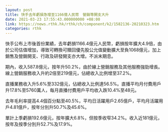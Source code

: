 ```yaml
---
layout: post
title: 快手去年虧損急增至1166億人民幣　營銷等開支大升
date: 2021-03-23 17:55:43.000000000 +08:00
link: https://news.rthk.hk/rthk/ch/component/k2/1582136-20210323.htm
categories: rthk
---
```


快手公布上市後首份業績，去年虧損1166.4億元人民幣，虧損按年擴大4.9倍，由於公司估值增加，導致可轉換可贖回優先股公允值變動擴大至負1068億元，加上銷售及營銷開支、行政及研發開支亦大增。不派末期息。

期內，收入587.8億元，按年升50.2%，由於線上營銷服務及其他服務強勁增長。線上營銷服務收入升約2倍至219億元，佔總收入比例增至37.2%。

直播業務收入升5.6%至332億元，佔總收入比例達56.5%。直播平均月付費用戶升17.8%至5760萬人，每月直播付費用戶平均收入跌10.4%至48元。

去年毛利率提高4.4個百分點至40.5%，平均日活躍用戶2.65億戶，平均月活躍用戶4.81億戶，按年分別升50.7%及45.6%。

單計上季虧損192.6億元，按年擴大6.8%，但按季收窄34.2%。收入近181億元，按年及按季分別升52.7%及17.9%。
